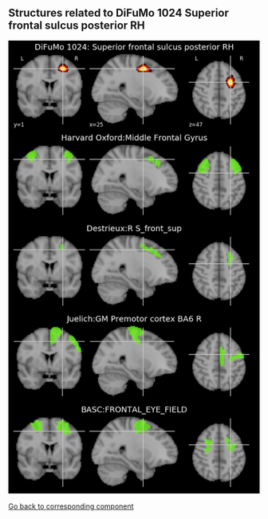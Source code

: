 


## Structures related to DiFuMo 1024 Superior frontal sulcus posterior RH

![337](337.jpg "Structures related to DiFuMo 1024 Superior frontal sulcus posterior RH")

[Go back to corresponding component](https://parietal-inria.github.io/DiFuMo/1024/html/337.html)
